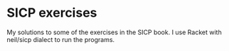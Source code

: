 SICP exercises
==============

My solutions to some of the exercises in the SICP book.
I use Racket with neil/sicp dialect to run the programs.

